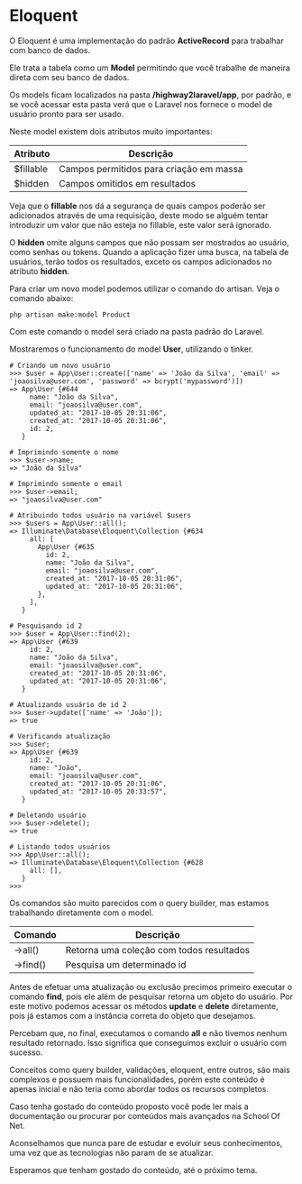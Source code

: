 # Eloquent

O Eloquent é uma implementação do padrão **ActiveRecord** para trabalhar com banco de dados.

Ele trata a tabela como um **Model** permitindo que você trabalhe de maneira direta com seu banco de dados.

Os models ficam localizados na pasta **/highway2laravel/app**, por padrão, e se você acessar esta pasta verá que o Laravel nos fornece o model de usuário pronto para ser usado.

Neste model existem dois atributos muito importantes:

| Atributo  | Descrição                               |
|-----------|-----------------------------------------|
| $fillable | Campos permitidos para criação em massa |
| $hidden   | Campos omitidos em resultados           |

Veja que o **fillable** nos dá a segurança de quais campos poderão ser adicionados através de uma requisição, deste modo se alguém tentar introduzir um valor que não esteja no fillable, este valor será ignorado.

O **hidden** omite alguns campos que não possam ser mostrados ao usuário, como senhas ou tokens. Quando a aplicação fizer uma busca, na tabela de usuários, terão todos os resultados, exceto os campos adicionados no atributo **hidden**.

Para criar um novo model podemos utilizar o comando do artisan. Veja o comando abaixo:

```
php artisan make:model Product
```

Com este comando o model será criado na pasta padrão do Laravel.

Mostraremos o funcionamento do model **User**, utilizando o tinker.

```
# Criando um novo usuário
>>> $user = App\User::create(['name' => 'João da Silva', 'email' => 'joaosilva@user.com', 'password' => bcrypt('mypassword')])
=> App\User {#644
     name: "João da Silva",
     email: "joaosilva@user.com",
     updated_at: "2017-10-05 20:31:06",
     created_at: "2017-10-05 20:31:06",
     id: 2,
   }

# Imprimindo somente o nome
>>> $user->name;
=> "João da Silva"

# Imprimindo somente o email
>>> $user->email;
=> "joaosilva@user.com"

# Atribuindo todos usuário na variável $users
>>> $users = App\User::all();
=> Illuminate\Database\Eloquent\Collection {#634
     all: [
       App\User {#635
         id: 2,
         name: "João da Silva",
         email: "joaosilva@user.com",
         created_at: "2017-10-05 20:31:06",
         updated_at: "2017-10-05 20:31:06",
       },
     ],
   }

# Pesquisando id 2
>>> $user = App\User::find(2);
=> App\User {#639
     id: 2,
     name: "João da Silva",
     email: "joaosilva@user.com",
     created_at: "2017-10-05 20:31:06",
     updated_at: "2017-10-05 20:31:06",
   }

# Atualizando usuário de id 2
>>> $user->update(['name' => 'João']);
=> true

# Verificando atualização
>>> $user;
=> App\User {#639
     id: 2,
     name: "João",
     email: "joaosilva@user.com",
     created_at: "2017-10-05 20:31:06",
     updated_at: "2017-10-05 20:33:57",
   }

# Deletando usuário
>>> $user->delete();
=> true

# Listando todos usuários
>>> App\User::all();
=> Illuminate\Database\Eloquent\Collection {#628
     all: [],
   }
>>> 
```

Os comandos são muito parecidos com o query builder, mas estamos trabalhando diretamente com o model.

| Comando  | Descrição                                 |
|----------|-------------------------------------------|
| ->all()  | Retorna uma coleção com todos resultados  |
| ->find() | Pesquisa um determinado id                |

Antes de efetuar uma atualização ou exclusão precimos primeiro executar o comando **find**, pois ele além de pesquisar retorna um objeto do usuário. Por este motivo podemos acessar os métodos **update** e **delete** diretamente, pois já estamos com a instância correta do objeto que desejamos.

Percebam que, no final, executamos o comando **all** e não tivemos nenhum resultado retornado. Isso significa que conseguimos excluir o usuário com sucesso.

Conceitos como query builder, validações, eloquent, entre outros, são mais complexos e possuem mais funcionalidades, porém este conteúdo é apenas inicial e não teria como abordar todos os recursos completos.

Caso tenha gostado do conteúdo proposto você pode ler mais a documentação ou procurar por conteúdos mais avançados na School Of Net.

Aconselhamos que nunca pare de estudar e evoluir seus conhecimentos, uma vez que as tecnologias não param de se atualizar.

Esperamos que tenham gostado do conteúdo, até o próximo tema.